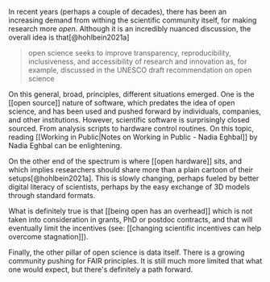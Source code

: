 In recent years (perhaps a couple of decades), there has been an increasing demand from withing the scientific community itself, for making research more *open*. Although it is an incredibly nuanced discussion, the overall idea is that[@hohlbein2021a]

> open science seeks to improve transparency, reproducibility, inclusiveness, and accessibility of research and innovation as, for example, discussed in the UNESCO draft recommendation on open science

On this general, broad, principles, different situations emerged. One is the [[open source]] nature of software, which predates the idea of open science, and has been used and pushed forward by individuals, companies, and other institutions. However, scientific software is surprisingly closed sourced. From analysis scripts to hardware control routines. On this topic, reading [[Working in Public|Notes on Working in Public - Nadia Eghbal]] by Nadia Eghbal can be enlightening. 

On the other end of the spectrum is where [[open hardware]] sits, and which implies researchers should share more than a plain cartoon of their setups[@hohlbein2021a]. This is slowly changing, perhaps fueled by better digital literacy of scientists, perhaps by the easy exchange of 3D models through standard formats. 

What is definitely true is that [[being open has an overhead]] which is not taken into consideration in grants, PhD or postdoc contracts, and that will eventually limit the incentives (see: [[changing scientific incentives can help overcome stagnation]]). 

Finally, the other pillar of open science is data itself. There is a growing community pushing for FAIR principles. It is still much more limited that what one would expect, but there's definitely a path forward. 